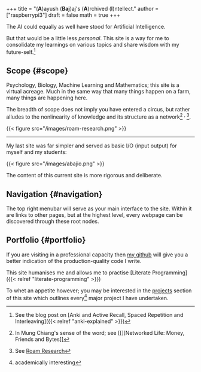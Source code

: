 +++
title = "(**A**)ayush (**Baj**)aj's (**A**)rchived (**I**)ntellect."
author = ["raspberrypi3"]
draft = false
math = true
+++

The AI could equally as well have stood for Artificial Intelligence.

But that would be a little less _personal_. This site is a way for me to
consolidate my learnings on various topics and share wisdom with my
future-self.[^fn:1]


## Scope {#scope}

Psychology, Biology, Machine Learning and Mathematics; this site is a
virtual acreage. Much in the same way that many things happen on a
farm, many things are happening here.

The breadth of scope does not imply you have entered a circus, but rather alludes to the nonlinearity of knowledge and its structure as a network[^fn:2] <sup>, </sup>[^fn:3].

{{< figure src="/images/roam-research.png" >}}

---

My last site was far simpler and served as basic I/O (input output) for myself and my students:

{{< figure src="/images/abajio.png" >}}

The content of this current site is more rigorous and deliberate.


## Navigation {#navigation}

The top right menubar will serve as your main interface to the site. Within it are links to other pages, but at the highest level, every webpage can be discovered through these root nodes.


## Portfolio {#portfolio}

If you are visiting in a professional capacity then
[my github](https://github.com/abaj8494) will give you a better indication of the production-quality
code I write.

This site humanises me and allows me to practise [Literate Programming]({{< relref "literate-programming" >}})

To whet an appetite however; you may be interested in the [projects](/projects)
section of this site which outlines every[^fn:4] major project I have undertaken.

[^fn:1]: See the blog post on [Anki and Active Recall, Spaced Repetition and Interleaving]({{< relref "anki-explained" >}})
[^fn:2]: In Mung Chiang's sense of the word; see [[][Networked Life:
    Money, Friends and Bytes]]
[^fn:3]: See [Roam Research](https://roamresearch.com)
[^fn:4]: academically interesting
